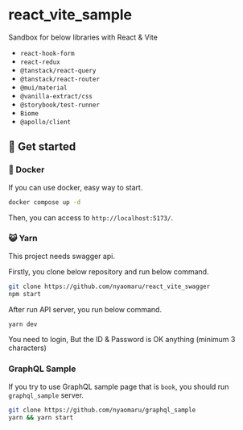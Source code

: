 # react_vite_sample

Sandbox for below libraries with React & Vite

- `react-hook-form`
- `react-redux`
- `@tanstack/react-query`
- `@tanstack/react-router`
- `@mui/material`
- `@vanilla-extract/css`
- `@storybook/test-runner`
- `Biome`
- `@apollo/client`

## 🚀 Get started

### 🐋 Docker

If you can use docker, easy way to start.

```sh
docker compose up -d
```

Then, you can access to `http://localhost:5173/`.

### 😺 Yarn

This project needs swagger api.

Firstly, you clone below repository and run below command.

```sh
git clone https://github.com/nyaomaru/react_vite_swagger
npm start
```

After run API server, you run below command.

```sh
yarn dev
```

You need to login, But the ID & Password is OK anything (minimum 3 characters)

### GraphQL Sample

If you try to use GraphQL sample page that is `book`, you should run `graphql_sample` server.

```sh
git clone https://github.com/nyaomaru/graphql_sample
yarn && yarn start
```
